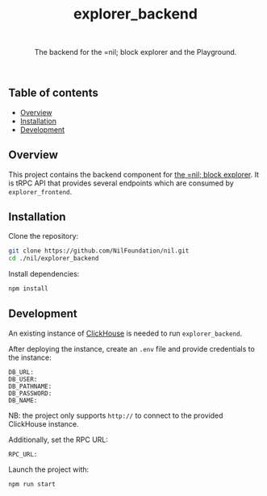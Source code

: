 <h1 align="center">explorer_backend</h1>

<br />

<p align="center">
  The backend for the =nil; block explorer and the Playground.
</p>

<br />

## Table of contents

* [Overview](#overview)
* [Installation](#installation)
* [Development](#development)

## Overview

This project contains the backend component for [the =nil; block explorer](https://explore.nil.foundation/). It is tRPC API that provides several endpoints which are consumed by `explorer_frontend`. 

## Installation

Clone the repository:

```bash
git clone https://github.com/NilFoundation/nil.git
cd ./nil/explorer_backend
```
Install dependencies:

```bash
npm install
```

## Development

An existing instance of [ClickHouse](https://clickhouse.com/) is needed to run `explorer_backend`.

After deploying the instance, create an `.env` file and provide credentials to the instance:

```
DB_URL:
DB_USER:
DB_PATHNAME:
DB_PASSWORD:
DB_NAME:
```

NB: the project only supports `http://` to connect to the provided ClickHouse instance.

Additionally, set the RPC URL:

```
RPC_URL:
```

Launch the project with:

```bash
npm run start
```
